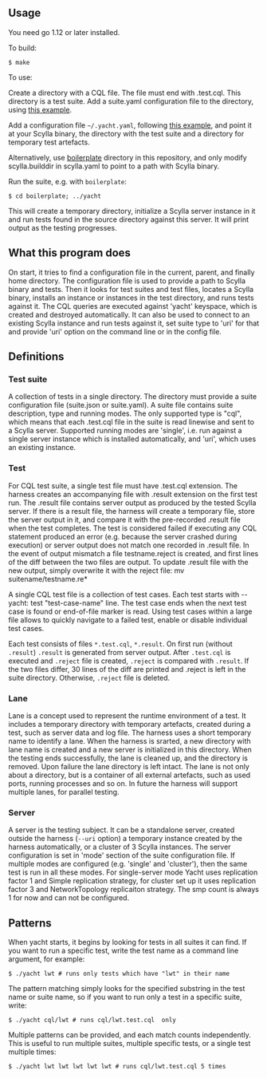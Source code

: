 Usage
-----

You need go 1.12 or later installed.

To build:

    $ make

To use:

Create a directory with a CQL file. The file must end with .test.cql.
This directory is a test suite. Add a suite.yaml configuration file to the
directory, using [this example](https://github.com/kostja/yacht/blob/master/example.suite.yaml).

Add a configuration file `~/.yacht.yaml`, following [this example](https://github.com/kostja/yacht/blob/master/example.yacht.yaml),
and point it at your Scylla binary, the directory with the test suite and a
directory for temporary test artefacts.

Alternatively, use [boilerplate](https://github.com/kostja/yacht/blob/master/boilerplate)
directory in this repository, and only modify scylla.builddir in scylla.yaml to
point to a path with Scylla binary.

Run the suite, e.g. with `boilerplate`:

    $ cd boilerplate; ../yacht

This will create a temporary directory, initialize a Scylla server instance
in it and run tests found in the source directory against this server. It
will print output as the testing progresses.

What this program does
----------------------

On start, it tries to find a configuration file in the current, parent, and
finally home directory. The configuration file is used to provide a path
to Scylla binary and tests. Then it looks for test suites and test files,
locates a Scylla binary, installs an instance or instances in the test
directory, and runs tests against it.
The CQL queries are executed against 'yacht' keyspace, which is created
and destroyed automatically.
It can also be used to connect to an existing Scylla instance and run tests
against it, set suite type to 'uri' for that and provide 'uri' option
on the command line or in the config file.

## Definitions

### Test suite

A collection of tests in a single directory. The directory must provide a
suite configuration file (suite.json or suite.yaml). A suite file
contains suite description, type and running modes.
The only supported type is "cql", which means that each .test.cql file in
the suite is read linewise and sent to a Scylla server. Supported
running modes are 'single', i.e. run against a single server instance
which is installed automatically, and 'uri', which uses an existing
instance.

### Test

For CQL test suite, a single test file must have .test.cql extension.
The harness creates an accompanying file with .result extension on the first
test run. The .result file contains server output as produced by the tested
Scylla server. If there
is a result file, the harness will create a temporary file, store the server
output in it, and compare it with the pre-recorded .result file when the
test completes. The test is considered failed if executing any CQL statement
produced an error (e.g.  because the server crashed during execution) or server
output does not match one recorded in .result file. In the event of output
mismatch a file testname.reject is created, and first lines of the diff
between the two files are output. To update .result file with the new
output, simply overwrite it with the reject file:
    mv suitename/testname.re*

A single CQL test file is a collection of test cases. Each test starts with
-- yacht: test "test-case-name" line. The test case ends when the next test
case is found or end-of-file marker is read. Using test cases within a large
file allows to quickly navigate to a failed test, enable or disable
individual test cases.

Each test consists of files `*.test.cql`, `*.result`.
On first run (without `.result`) `.result` is generated from server output.
After `.test.cql` is executed and `.reject` file is created, `.reject` is
compared with `.result`. If the two files differ, 30 lines of the diff
are printed and .reject is left in the suite directory. Otherwise,
`.reject` file is deleted.

### Lane

Lane is a concept used to represent the runtime environment of a test. It
includes a temporary directory with temporary artefacts, created during a
test, such as server data and log file. The harness uses a short temporary
name to identify a lane. When the harness is srarted, a new directory with
lane name is created and a new server is initialized in this directory.
When the testing ends successfully, the lane is cleaned up, and the
directory is removed. Upon failure the lane directory is left intact. The
lane is not only about a directory, but is a container of all external
artefacts, such as used ports, running processes and so on. In future the
harness will support multiple lanes, for parallel testing.

### Server

A server is the testing subject. It can be a standalone server, created
outside the harness (`--uri` option) a temporary instance created by the
harness automatically, or a cluster of 3 Scylla instances. The server
configuration is set in 'mode' section of the suite configuration file.
If multiple modes are configured (e.g. 'single' and 'cluster'), then
the same test is run in all these modes. For single-server mode Yacht
uses replication factor 1 and Simple replication strategy, for cluster
set up it uses replication factor 3 and NetworkTopology replicaiton
strategy. The smp count is always 1 for now and can not be configured.

Patterns
--------

When yacht starts, it begins by looking for tests in all suites it can find.
If you want to run a specific test, write the test name as a command line
argument, for example:

    $ ./yacht lwt # runs only tests which have "lwt" in their name

The pattern matching simply looks for the specified substring in the test
name or suite name, so if you want to run only a test in a specific suite,
write:

    $ ./yacht cql/lwt # runs cql/lwt.test.cql  only

Multiple patterns can be provided, and each match counts independently.
This is useful to run multiple suites, multiple specific tests, or
a single test multiple times:

    $ ./yacht lwt lwt lwt lwt lwt # runs cql/lwt.test.cql 5 times

